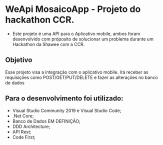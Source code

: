 # WeApi MosaicoApp - Projeto do hackathon CCR.

 - Este projeto é uma API para o Aplicativo mobile, ambos foram desenvolvido com próposito de solucionar um problema durante um Hackathon da Shawee com a CCR.

## Objetivo
Esse projeto visa a integração com o aplicativo mobile. Irá receber as requisições como POST/GET/PUT/DELETE e fazer as alterações no banco de dados

## Para o desenvolvimento foi utilizado:
* Visual Studio Community 2019 e Visual Studio Code;
* .Net Core;
* Banco de Dados EM DEFINIÇÃO;
* DDD Architecture;
* API Rest;
* Code First;
